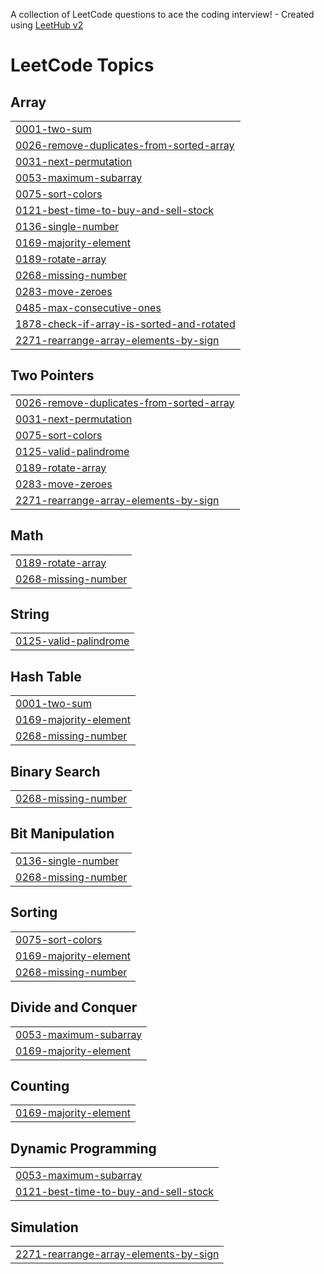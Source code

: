A collection of LeetCode questions to ace the coding interview! - Created using [LeetHub v2](https://github.com/arunbhardwaj/LeetHub-2.0)
<!---LeetCode Topics Start-->
# LeetCode Topics
## Array
|  |
| ------- |
| [0001-two-sum](https://github.com/larrikin-coder/Leetcode-solutions/tree/master/0001-two-sum) |
| [0026-remove-duplicates-from-sorted-array](https://github.com/larrikin-coder/Leetcode-solutions/tree/master/0026-remove-duplicates-from-sorted-array) |
| [0031-next-permutation](https://github.com/larrikin-coder/Leetcode-solutions/tree/master/0031-next-permutation) |
| [0053-maximum-subarray](https://github.com/larrikin-coder/Leetcode-solutions/tree/master/0053-maximum-subarray) |
| [0075-sort-colors](https://github.com/larrikin-coder/Leetcode-solutions/tree/master/0075-sort-colors) |
| [0121-best-time-to-buy-and-sell-stock](https://github.com/larrikin-coder/Leetcode-solutions/tree/master/0121-best-time-to-buy-and-sell-stock) |
| [0136-single-number](https://github.com/larrikin-coder/Leetcode-solutions/tree/master/0136-single-number) |
| [0169-majority-element](https://github.com/larrikin-coder/Leetcode-solutions/tree/master/0169-majority-element) |
| [0189-rotate-array](https://github.com/larrikin-coder/Leetcode-solutions/tree/master/0189-rotate-array) |
| [0268-missing-number](https://github.com/larrikin-coder/Leetcode-solutions/tree/master/0268-missing-number) |
| [0283-move-zeroes](https://github.com/larrikin-coder/Leetcode-solutions/tree/master/0283-move-zeroes) |
| [0485-max-consecutive-ones](https://github.com/larrikin-coder/Leetcode-solutions/tree/master/0485-max-consecutive-ones) |
| [1878-check-if-array-is-sorted-and-rotated](https://github.com/larrikin-coder/Leetcode-solutions/tree/master/1878-check-if-array-is-sorted-and-rotated) |
| [2271-rearrange-array-elements-by-sign](https://github.com/larrikin-coder/Leetcode-solutions/tree/master/2271-rearrange-array-elements-by-sign) |
## Two Pointers
|  |
| ------- |
| [0026-remove-duplicates-from-sorted-array](https://github.com/larrikin-coder/Leetcode-solutions/tree/master/0026-remove-duplicates-from-sorted-array) |
| [0031-next-permutation](https://github.com/larrikin-coder/Leetcode-solutions/tree/master/0031-next-permutation) |
| [0075-sort-colors](https://github.com/larrikin-coder/Leetcode-solutions/tree/master/0075-sort-colors) |
| [0125-valid-palindrome](https://github.com/larrikin-coder/Leetcode-solutions/tree/master/0125-valid-palindrome) |
| [0189-rotate-array](https://github.com/larrikin-coder/Leetcode-solutions/tree/master/0189-rotate-array) |
| [0283-move-zeroes](https://github.com/larrikin-coder/Leetcode-solutions/tree/master/0283-move-zeroes) |
| [2271-rearrange-array-elements-by-sign](https://github.com/larrikin-coder/Leetcode-solutions/tree/master/2271-rearrange-array-elements-by-sign) |
## Math
|  |
| ------- |
| [0189-rotate-array](https://github.com/larrikin-coder/Leetcode-solutions/tree/master/0189-rotate-array) |
| [0268-missing-number](https://github.com/larrikin-coder/Leetcode-solutions/tree/master/0268-missing-number) |
## String
|  |
| ------- |
| [0125-valid-palindrome](https://github.com/larrikin-coder/Leetcode-solutions/tree/master/0125-valid-palindrome) |
## Hash Table
|  |
| ------- |
| [0001-two-sum](https://github.com/larrikin-coder/Leetcode-solutions/tree/master/0001-two-sum) |
| [0169-majority-element](https://github.com/larrikin-coder/Leetcode-solutions/tree/master/0169-majority-element) |
| [0268-missing-number](https://github.com/larrikin-coder/Leetcode-solutions/tree/master/0268-missing-number) |
## Binary Search
|  |
| ------- |
| [0268-missing-number](https://github.com/larrikin-coder/Leetcode-solutions/tree/master/0268-missing-number) |
## Bit Manipulation
|  |
| ------- |
| [0136-single-number](https://github.com/larrikin-coder/Leetcode-solutions/tree/master/0136-single-number) |
| [0268-missing-number](https://github.com/larrikin-coder/Leetcode-solutions/tree/master/0268-missing-number) |
## Sorting
|  |
| ------- |
| [0075-sort-colors](https://github.com/larrikin-coder/Leetcode-solutions/tree/master/0075-sort-colors) |
| [0169-majority-element](https://github.com/larrikin-coder/Leetcode-solutions/tree/master/0169-majority-element) |
| [0268-missing-number](https://github.com/larrikin-coder/Leetcode-solutions/tree/master/0268-missing-number) |
## Divide and Conquer
|  |
| ------- |
| [0053-maximum-subarray](https://github.com/larrikin-coder/Leetcode-solutions/tree/master/0053-maximum-subarray) |
| [0169-majority-element](https://github.com/larrikin-coder/Leetcode-solutions/tree/master/0169-majority-element) |
## Counting
|  |
| ------- |
| [0169-majority-element](https://github.com/larrikin-coder/Leetcode-solutions/tree/master/0169-majority-element) |
## Dynamic Programming
|  |
| ------- |
| [0053-maximum-subarray](https://github.com/larrikin-coder/Leetcode-solutions/tree/master/0053-maximum-subarray) |
| [0121-best-time-to-buy-and-sell-stock](https://github.com/larrikin-coder/Leetcode-solutions/tree/master/0121-best-time-to-buy-and-sell-stock) |
## Simulation
|  |
| ------- |
| [2271-rearrange-array-elements-by-sign](https://github.com/larrikin-coder/Leetcode-solutions/tree/master/2271-rearrange-array-elements-by-sign) |
<!---LeetCode Topics End-->